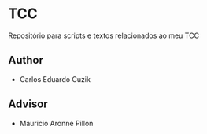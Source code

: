 # TCC
Repositório para scripts e textos relacionados ao meu TCC

## Author

- Carlos Eduardo Cuzik

## Advisor

- Mauricio Aronne Pillon
